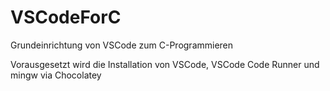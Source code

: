 # VSCodeForC
Grundeinrichtung von VSCode zum C-Programmieren 

Vorausgesetzt wird die Installation von VSCode, VSCode Code Runner und mingw via Chocolatey
